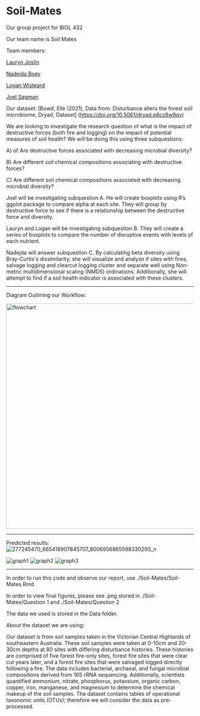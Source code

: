 # Soil-Mates
Our group project for BIOL 432

Our team name is Soil Mates

Team members:

[Lauryn Joslin](https://github.com/laurynjoslin)

[Nadejda Boev](https://github.com/16nbb1)

[Logan Wisteard](https://github.com/LoganWisteard)

[Joel Sagman](https://github.com/JoelSagman)

Our dataset:
[Bowd, Elle (2021), Data from: Disturbance alters the forest soil microbiome, Dryad, Dataset] (https://doi.org/10.5061/dryad.p8cz8w9qv)

We are looking to investigate the research question of what is the impact of destructive forces (both fire and logging) on the impact of potential measures of soil health? We will be doing this using three subquestions: 

A) of Are destructive forces associated with decreasing microbial diversity? 

B) Are different soil chemical compositions associating with destructive forces? 

C) Are different soil chemical compositions associated with decreasing microbial diversity? 

 

Joel will be investigating subquestion A. He will create boxplots using R’s ggplot package to compare alpha at each site. They will group by destructive force to see if there is a relationship between the destructive force and diversity.
 

Lauryn and Logan will be investigating subquestion B. They will create a series of boxplots to compare the number of disruptive events with levels of each nutrient.

Nadejda will answer subquestion C. By calculating beta diversity using Bray-Curtis's dissimilarity, she will visualize and analyze if sites with fires, salvage logging and clearcut logging cluster and separate well using Non-metric multidimensional scaling (NMDS) ordinations. Additionally, she will attempt to find if a soil health indicator is associated with these clusters. 

 

____

Diagram Outlining our Workflow:

<img width="605" alt="flowchart" src="https://user-images.githubusercontent.com/94632840/161470808-242a9b8d-27df-4858-9494-206a49694a49.png">

_____

Predicted results:
![277245470_665418907845707_8006956865598330293_n](https://user-images.githubusercontent.com/68873262/161539902-38278e83-8d4c-48b1-b3eb-852e809dc36e.jpg)

![graph1](https://user-images.githubusercontent.com/94632840/161539174-5d468364-1da0-4d36-a416-3593c5702783.png)
![graph2](https://user-images.githubusercontent.com/94632840/161539198-d42e1f58-ca70-4c60-be50-7147c078d238.png)
![graph3](https://user-images.githubusercontent.com/94632840/161539206-dc7ddb82-b396-418f-8a8b-f54b25accb33.png)
______

In order to run this code and observe our report, use ./Soil-Mates/Soil-Mates.Rmd

In order to view final figures, please see .png stored in ./Soil-Mates/Question 1 and ./Soil-Mates/Question 2

The data we used is stored in the Data folder. 

About the dataset we are using: 

Our dataset is from soil samples taken in the Victorian Central Highlands of southeastern Australia. These soil samples were taken at 0-10cm and 20-30cm depths at 80 sites with differing disturbance histories. These histories are comprised of five forest fire-only sites, forest fire sites that were clear cut years later, and a forest fire sites that were salvaged logged directly following a fire. The data includes bacterial, archaeal, and fungal microbial compositions derived from 16S rRNA sequencing. Additionally, scientists quantified ammonium, nitrate, phosphorus, potassium, organic carbon, copper, iron, manganese, and magnesium to determine the chemical makeup of the soil samples. The dataset contains tables of operational taxonomic units (OTUs); therefore we will consider the data as pre-processed. 
